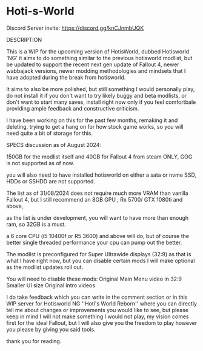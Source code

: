 # Hoti-s-World

Discord Server invite: https://discord.gg/knCJnmbUQK

DESCRIPTION

This is a WIP for the upcoming version of HotisWorld, dubbed Hotisworld 'NG' it aims to do something similar to the previous hotisworld modlist, but be updated to support the recent next gen update of Fallout 4, newer wabbajack versions, newer modding methodologies and mindsets that I have adopted during the break from hotisworld.

It aims to also be more polished, but still something I would personally play, do not install it if you don't want to try likely buggy and beta modlists, or don't want to start many saves, install right now only if you feel comfortbale providing ample feedback and constructive criticism.

I have been working on this for the past few months, remaking it and deleting, trying to get a hang on for how stock game works, so you will need quite a bit of storage for this.


SPECS discussion as of August 2024:

150GB for the modlist itself and 40GB for Fallout 4 from steam ONLY, GOG is not supported as of now.

you will also need to have installed hotisworld on either a sata or nvme SSD, HDDs or SSHDD are not supported.

The list as of 31/08/2024 does not require much more VRAM than vanilla Fallout 4, but I still recommend an 8GB GPU , Rx 5700/ GTX 1080ti and above,

as the list is under development, you will want to have more than enough ram, so 32GB is a must.

a 6 core CPU (i5 10400f or R5 3600) and above will do, but of course the better single threaded performance your cpu can pump out the better.


The modlist is preconfigured for Super Ultrawide displays (32:9) as that is what I have right now, but you can disable certain mods I will make optional as the modlist updates roll out.

You will need to disable these mods:
Original Main Menu video in 32:9
Smaller UI size
Original intro videos

I do take feedback which you can write in the comment section or in this WIP server for Hotisworld NG ''Hoti's World Reborn'' where you can directly tell me about changes or improvements you would like to see, but please keep in mind I will not make something I would not play, my vision comes first for the ideal Fallout, but I will also give you the freedom to play however you please by giving  you said tools.

thank you for reading.

